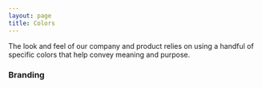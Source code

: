 ```yaml
---
layout: page
title: Colors
---
```


The look and feel of our company and product relies on using a handful of specific colors that help convey meaning and purpose.

### Branding

<div class="it__style-container">
	<div class="swatch it__colour--news"></div>
	<div class="swatch it__colour--sport"></div>
	<div class="swatch it__colour--business"></div>
	<div class="swatch it__colour--opinion"></div>
	<div class="swatch it__colour--lifestyle"></div>
	<div class="swatch it__colour--culture"></div>
	<div class="swatch it__colour--more"></div>
</div>

